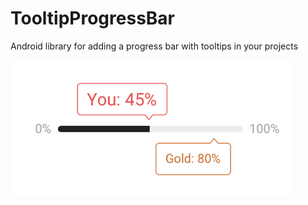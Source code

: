 # TooltipProgressBar
Android library for adding a progress bar with tooltips in your projects

<img src="/screenshots/ss.png" width="450" title="TooltipProgressBar Screenshot">
